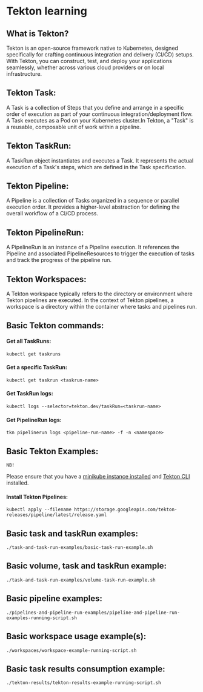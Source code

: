 # Tekton learning

## What is Tekton?

Tekton is an open-source framework native to Kubernetes, designed specifically for crafting continuous integration and delivery (CI/CD) setups. With Tekton, you can construct, test, and deploy your applications seamlessly, whether across various cloud providers or on local infrastructure.

## Tekton Task:

A Task is a collection of Steps that you define and arrange in a specific order of execution as part of your continuous integration/deployment flow. A Task executes as a Pod on your Kubernetes cluster.In Tekton, a "Task" is a reusable, composable unit of work within a pipeline.

## Tekton TaskRun:

A TaskRun object instantiates and executes a Task.
It represents the actual execution of a Task's steps, which are defined in the Task specification.

## Tekton Pipeline:

A Pipeline is a collection of Tasks organized in a sequence or parallel execution order. It provides a higher-level abstraction for defining the overall workflow of a CI/CD process.

## Tekton PipelineRun:

A PipelineRun is an instance of a Pipeline execution. It references the Pipeline and associated PipelineResources to trigger the execution of tasks and track the progress of the pipeline run.

## Tekton Workspaces:

A Tekton workspace typically refers to the directory or environment where Tekton pipelines are executed.
In the context of Tekton pipelines, a workspace is a directory within the container where tasks and pipelines run.

## Basic Tekton commands:

#### Get all TaskRuns:

```
kubectl get taskruns
```

#### Get a specific TaskRun:

```
kubectl get taskrun <taskrun-name>
```

#### Get TaskRun logs:

```
kubectl logs --selector=tekton.dev/taskRun=<taskrun-name>
```

#### Get PipelineRun logs:

```
tkn pipelinerun logs <pipeline-run-name> -f -n <namespace>
```

## Basic Tekton Examples:

`NB!`

Please ensure that you have a [minikube instance installed](https://minikube.sigs.k8s.io/docs/start/) and [Tekton CLI](https://tekton.dev/docs/cli/) installed.

#### Install Tekton Pipelines:

```
kubectl apply --filename https://storage.googleapis.com/tekton-releases/pipeline/latest/release.yaml
```


## Basic task and taskRun examples:

```
./task-and-task-run-examples/basic-task-run-example.sh
```

## Basic volume, task and taskRun example:

```
./task-and-task-run-examples/volume-task-run-example.sh
```

## Basic pipeline examples:

```
./pipelines-and-pipeline-run-examples/pipeline-and-pipeline-run-examples-running-script.sh
```

## Basic workspace usage example(s):

```
./workspaces/workspace-example-running-script.sh
```

## Basic task results consumption example:

```
./tekton-results/tekton-results-example-running-script.sh
```